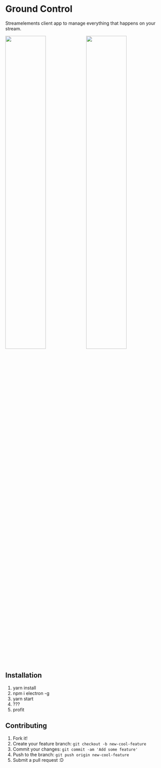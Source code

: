 # Ground Control
Streamelements client app to manage everything that happens on your stream. 
  
<img src="https://i.nuuls.com/inOjA.png" width="50%"><img src="https://i.nuuls.com/6UvxQ.png" width="50%">  

## Installation

1. yarn install
2. npm i electron -g
3. yarn start
4. ???
5. profit

## Contributing

1. Fork it!
2. Create your feature branch: `git checkout -b new-cool-feature`
3. Commit your changes: `git commit -am 'Add some feature'`
4. Push to the branch: `git push origin new-cool-feature`
5. Submit a pull request :D
